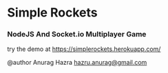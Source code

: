 # Simple Rockets

### NodeJS And Socket.io Multiplayer Game

try the demo at https://simplerockets.herokuapp.com/

@author Anurag Hazra <hazru.anurag@gmail.com>

